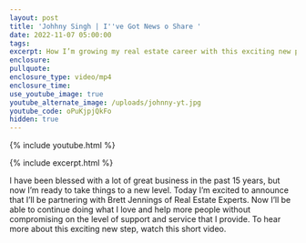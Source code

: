 ```yaml
---
layout: post
title: 'Johhny Singh | I''ve Got News o Share '
date: 2022-11-07 05:00:00
tags:
excerpt: How I’m growing my real estate career with this exciting new partnership.
enclosure:
pullquote:
enclosure_type: video/mp4
enclosure_time:
use_youtube_image: true
youtube_alternate_image: /uploads/johnny-yt.jpg
youtube_code: oPuKjpjQkFo
hidden: true
---
```

{% include youtube.html %}

{% include excerpt.html %}

I have been blessed with a lot of great business in the past 15 years, but now I’m ready to take things to a new level. Today I’m excited to announce that I’ll be partnering with Brett Jennings of Real Estate Experts. Now I’ll be able to continue doing what I love and help more people without compromising on the level of support and service that I provide. To hear more about this exciting new step, watch this short video.